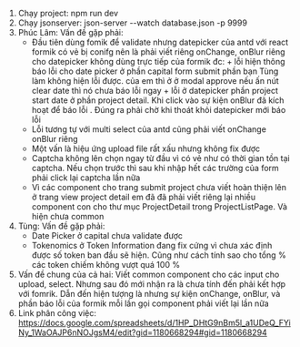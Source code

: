 1. Chạy project: npm run dev
2. Chạy jsonserver: json-server --watch database.json -p 9999
3. Phúc Lâm: Vấn đề gặp phải:
   - Đầu tiên dùng fomik để validate nhưng datepicker của antd với react formik có vẻ bị conifg
     nên là phải viết riêng onChange, onBlur riêng cho datepicker không dùng trực tiếp của formik đc: + lỗi hiện thông báo lỗi cho date picker ở phần capital form submit phần bạn Tùng làm không hiện lỗi được. của em thì ở ở modal approve nếu ấn nút clear date thì nó chưa báo lỗi ngay + lỗi ở datepicker phần project start date ở phần project detail. Khi click vào sự kiện onBlur đã kích hoạt để báo lỗi . Đúng ra phải chờ khi thoát khỏi datepicker mới báo lỗi
   - Lỗi tương tự với multi select của antd cũng phải viết onChange onBlur riêng
   - Một vấn là hiệu ứng upload file rất xấu nhưng không fix được
   - Captcha không lên chọn ngay từ đầu vì có vẻ như có thời gian tồn tại captcha. Nếu chọn trước thì sau khi nhập hết các
     trường của form phải click lại captcha lần nữa
   - Vì các component cho trang submit project chưa viết hoàn thiện lên ở trang view project detail em đã đã phải viết riêng lại nhiều component con cho thư mục ProjectDetail trong ProjectListPage. Và hiện chưa common
4. Tùng: Vấn đề gặp phải:
   - Date Picker ở capital chưa validate được
   - Tokenomics ở Token Information đang fix cứng vì chưa xác định được số token ban đầu sẽ hiện. Cũng như cách tính sao cho tổng % các token chiếm không vượt quá 100 %
5. Vấn đề chung của cả hai:
   Viết common component cho các input cho upload, select. Nhưng sau đó mới nhận ra là chưa tính đến phải kết hợp với fomrik. Dẫn đến hiện tượng là nhưng sự kiện onChange, onBlur, và phần báo lỗi của formik mỗi lần gọi component phải viết lại lần nữa
6. Link phân công việc: https://docs.google.com/spreadsheets/d/1HP_DHtG9nBm5l_a1UDeQ_FYiNy_1WaOAJP6nNOJgsM4/edit?gid=1180668294#gid=1180668294
